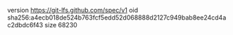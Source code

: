 version https://git-lfs.github.com/spec/v1
oid sha256:a4ecb018de524b763fcf5edd52d068888d2127c949bab8ee24cd4ac2dbdc6f43
size 68230
